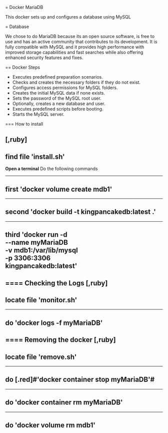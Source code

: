 = Docker MariaDB

This docker sets up and configures a database using MySQL

= Database

We chose to do MariaDB because its an open source software, is free to use and has an active community that contributes to its development. 
It is fully compatible with MySQL and it provides high performance with improved storage capabilities and fast searches while also offering enhanced security features and fixes.

== Docker Steps
* Executes predefined preparation scenarios.
* Checks and creates the necessary folders if they do not exist.
* Configures access permissions for MySQL folders.
* Creates the initial MySQL data if none exists.
* Sets the password of the MySQL root user.
* Optionally, creates a new database and user.
* Executes predefined scripts before booting.
* Starts the MySQL server.

=== How to install

[,ruby]
----
find file 'install.sh'
----

**Open a terminal**
Do the following commands

----
first 'docker volume create mdb1'
----

----
second 'docker build -t kingpancakedb:latest .'
----

----
third 'docker run -d \
    --name myMariaDB \
    -v mdb1:/var/lib/mysql \
    -p 3306:3306 \
    kingpancakedb:latest'
----

==== Checking the Logs
[,ruby]
----
locate file 'monitor.sh'
---- 

----
do 'docker logs -f myMariaDB'
----

==== Removing the docker
[,ruby]
----
locate file 'remove.sh'
---- 

----
do [.red]#'docker container stop myMariaDB'#
----

----
do 'docker container rm myMariaDB'
----

----
do 'docker volume rm mdb1'
----
